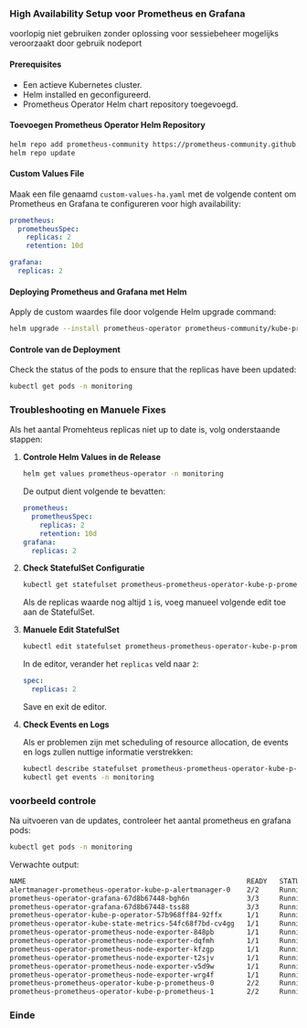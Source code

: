 ### High Availability Setup voor Prometheus en Grafana

voorlopig niet gebruiken zonder oplossing voor sessiebeheer mogelijks veroorzaakt door gebruik nodeport

#### Prerequisites

- Een actieve Kubernetes cluster.
- Helm installed en geconfigureerd.
- Prometheus Operator Helm chart repository toegevoegd.

#### Toevoegen Prometheus Operator Helm Repository

```sh
helm repo add prometheus-community https://prometheus-community.github.io/helm-charts
helm repo update
```

#### Custom Values File

Maak een file genaamd `custom-values-ha.yaml` met de volgende content om Prometheus en Grafana te configureren voor  high availability:

```yaml
prometheus:
  prometheusSpec:
    replicas: 2
    retention: 10d

grafana:
  replicas: 2
```

#### Deploying Prometheus and Grafana met Helm

Apply de custom waardes file door volgende Helm upgrade command:

```sh
helm upgrade --install prometheus-operator prometheus-community/kube-prometheus-stack -n monitoring -f custom-values-ha.yaml
```

#### Controle van de Deployment

Check the status of the pods to ensure that the replicas have been updated:

```sh
kubectl get pods -n monitoring
```

### Troubleshooting en Manuele Fixes

Als het aantal Promehteus replicas niet up to date is, volg onderstaande stappen:

1. **Controle Helm Values in de Release**

   ```sh
   helm get values prometheus-operator -n monitoring
   ```
   De output dient volgende te bevatten:

   ```yaml
   prometheus:
     prometheusSpec:
       replicas: 2
       retention: 10d
   grafana:
     replicas: 2
   ```

2. **Check StatefulSet Configuratie**

   ```sh
   kubectl get statefulset prometheus-prometheus-operator-kube-p-prometheus -n monitoring -o yaml | grep replicas
   ```

   Als de replicas waarde nog altijd `1` is, voeg manueel volgende edit toe aan de StatefulSet.

3. **Manuele Edit StatefulSet**

   ```sh
   kubectl edit statefulset prometheus-prometheus-operator-kube-p-prometheus -n monitoring
   ```

   In de editor, verander het `replicas` veld naar `2`:

   ```yaml
   spec:
     replicas: 2
   ```

   Save en exit de editor.

4. **Check Events en Logs**

   Als er problemen zijn met scheduling of resource allocation, de events en logs zullen nuttige informatie verstrekken:

   ```sh
   kubectl describe statefulset prometheus-prometheus-operator-kube-p-prometheus -n monitoring
   kubectl get events -n monitoring
   ```

### voorbeeld controle

Na uitvoeren van de updates, controleer het aantal prometheus en grafana pods:

```sh
kubectl get pods -n monitoring
```

Verwachte output:

```sh
NAME                                                      READY   STATUS    RESTARTS   AGE
alertmanager-prometheus-operator-kube-p-alertmanager-0    2/2     Running   0          24h
prometheus-operator-grafana-67d8b67448-bgh6n              3/3     Running   0          48s
prometheus-operator-grafana-67d8b67448-tss88              3/3     Running   0          24h
prometheus-operator-kube-p-operator-57b968ff84-92ffx      1/1     Running   0          24h
prometheus-operator-kube-state-metrics-54fc68f7bd-cv4gg   1/1     Running   0          24h
prometheus-operator-prometheus-node-exporter-848pb        1/1     Running   0          24h
prometheus-operator-prometheus-node-exporter-dqfmh        1/1     Running   0          24h
prometheus-operator-prometheus-node-exporter-kfzgp        1/1     Running   0          24h
prometheus-operator-prometheus-node-exporter-t2sjv        1/1     Running   0          24h
prometheus-operator-prometheus-node-exporter-v5d9w        1/1     Running   0          24h
prometheus-operator-prometheus-node-exporter-wrg4f        1/1     Running   0          24h
prometheus-prometheus-operator-kube-p-prometheus-0        2/2     Running   0          24h
prometheus-prometheus-operator-kube-p-prometheus-1        2/2     Running   0          10m
```

### Einde

